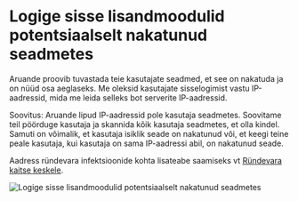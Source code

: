<properties
    pageTitle="Logige sisse lisandmoodulid potentsiaalselt nakatunud seadmetes"
    description="Aruande, mis sisaldab sisselogimise katsete seadmest, võib-olla installitud mõni ründevara (ründetarkvara) täidetud."
    services="active-directory"
    documentationCenter=""
    authors="SSalahAhmed"
    manager="gchander"
    editor=""/>

<tags
    ms.service="active-directory"
    ms.workload="identity"
    ms.tgt_pltfrm="na"
    ms.devlang="na"
    ms.topic="article"
    ms.date="03/04/2016"
    ms.author="saah;kenhoff"/>


# <a name="sign-ins-from-possibly-infected-devices"></a>Logige sisse lisandmoodulid potentsiaalselt nakatunud seadmetes
Aruande proovib tuvastada teie kasutajate seadmed, et see on nakatuda ja on nüüd osa aeglaseks. Me oleksid kasutajate sisselogimist vastu IP-aadressid, mida me leida selleks bot serverite IP-aadressid.

Soovitus: Aruande lipud IP-aadressid pole kasutaja seadmetes. Soovitame teil pöörduge kasutaja ja skannida kõik kasutaja seadmetes, et olla kindel. Samuti on võimalik, et kasutaja isiklik seade on nakatunud või, et keegi teine peale kasutaja, kui kasutaja on sama IP-aadressi abil, on nakatunud seade.

Aadress ründevara infektsioonide kohta lisateabe saamiseks vt [Ründevara kaitse keskele](http://go.microsoft.com/fwlink/?linkid=335773).

![Logige sisse lisandmoodulid potentsiaalselt nakatunud seadmetes](./media/active-directory-reporting-sign-ins-from-possibly-infected-devices/signInsFromPossiblyInfectedDevices.PNG)
